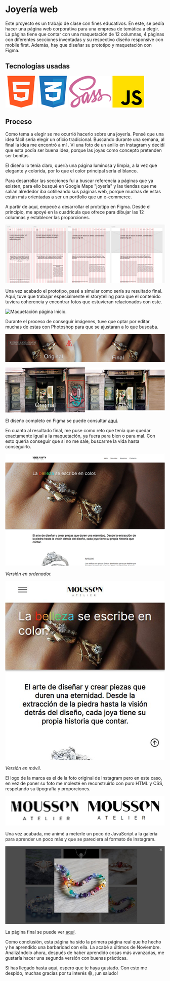 # Joyería web
Este proyecto es un trabajo de clase con fines educativos. En este, se pedía 
hacer una página web corporativa para una empresa de temática a elegir. La 
página tiene que contar con una maquetación de 12 columnas, 4 páginas con 
diferentes secciones inventadas y su respectivo diseño responsive con mobile 
first. Además, hay que diseñar su prototipo y maquetación con Figma.

## Tecnologías usadas
![](https://github.com/jorgeramirezgayo/joyeria-web/blob/main/images/README/HTML.png "HTML.")
![](https://github.com/jorgeramirezgayo/joyeria-web/blob/main/images/README/CSS.png "CSS.")
![](https://github.com/jorgeramirezgayo/joyeria-web/blob/main/images/README/SASS.png "SASS.")
![](https://github.com/jorgeramirezgayo/joyeria-web/blob/main/images/README/JS.png "JavaScript.")

## Proceso
Como tema a elegir se me ocurrió hacerlo sobre una joyería. Pensé que una idea
fácil sería elegir un oficio tradicional. Buscando durante una semana, al final
la idea me encontró a mí . Vi una foto de un anillo en Instagram y decidí que 
esta podía ser buena idea, porque las joyas como concepto pretenden ser bonitas. 

El diseño lo tenía claro, quería una página luminosa y limpia, a la vez que 
elegante y colorida, por lo que el color principal sería el blanco.

Para desarrollar las secciones fui a buscar referencia a páginas que ya existen,
para ello busqué en Google Maps "joyería" y las tiendas que me salían alrededor 
iba cotilleando sus páginas web, porque muchas de estas están más orientadas a
ser un portfolio que un e-commerce.

A partir de aquí, empecé a desarrollar el prototipo en Figma. Desde el principio,
me apoyé en la cuadrícula que ofrece para dibujar las 12 columnas y establecer
las proporciones.

![](https://github.com/jorgeramirezgayo/joyeria-web/blob/main/images/README/Prototipo%20Inicio.jpg "Prototipo página Inicio.")

Una vez acabado el prototipo, pasé a simular como sería su resultado final.
Aquí, tuve que trabajar especialmente el storytelling para que el contenido 
tuviera coherencia y encontrar fotos que estuvieran relacionados con este.

![](https://github.com/jorgeramirezgayo/joyeria-web/blob/main/images/README/Maquetaci%C3%B3n%20Inicio.jpg "Maquetación página Inicio.")

Durante el proceso de conseguir imágenes, tuve que optar por editar muchas de 
estas con Photoshop para que se ajustaran a lo que buscaba.

![](https://github.com/jorgeramirezgayo/joyeria-web/blob/main/images/README/Edit%201.jpg "Foto editada 1.")

![](https://github.com/jorgeramirezgayo/joyeria-web/blob/main/images/README/Edit%202.png "Foto editada 2.")

El diseño completo en Figma se puede consultar 
[aquí](https://www.figma.com/file/poqAdfQ4QqWc9Lu13ZJDg1/Untitled?node-id=0%3A1&t=Zh3dswX4Cdqk8QhB-1).

En cuanto al resultado final, me puse como reto que tenía que quedar exactamente
igual a la maquetación, ya fuera para bien o para mal. Con esto quería conseguir
que si no me sale, buscarme la vida hasta conseguirlo.

![](https://github.com/jorgeramirezgayo/joyeria-web/blob/main/images/README/Resultado%20final.jpg "Resultado final.")

*Versión en ordenador.*

![](https://github.com/jorgeramirezgayo/joyeria-web/blob/main/images/README/Resultado%20final%20mobile.jpg "Resultado final móvil")

*Versión en móvil.*

El logo de la marca es el de la foto original de Instagram pero en este caso, en 
vez de poner su foto me molesté en reconstruirlo con puro HTML y CSS, respetando
su tipografía y proporciones.

![](https://github.com/jorgeramirezgayo/joyeria-web/blob/main/images/README/Logo.jpg "Logo.")

Una vez acabada, me animé a meterle un poco de JavaScript a la galería para 
aprender un poco más y que se pareciera al formato de Instagram.

![](https://github.com/jorgeramirezgayo/joyeria-web/blob/main/images/README/Lightbox.jpg "Lightbox.")

La página final se puede ver 
[aquí](https://jorgeramirezgayo.github.io/joyeria-web/).

Como conclusión, esta página ha sido la primera página real que he hecho y he
aprendido una barbaridad con ella. La acabé a últimos de Noviembre. Analizándolo
ahora, después de haber aprendido cosas más avanzadas, me gustaría hacer una 
segunda versión con buenas prácticas.

Si has llegado hasta aquí, espero que te haya gustado. Con esto me 
despido, muchas gracias por tu interés 😄, ¡un saludo!
